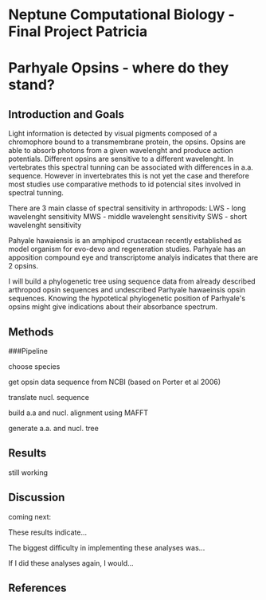 # Neptune Computational Biology - Final Project Patricia

# Parhyale Opsins - where do they stand?

## Introduction and Goals
Light information is detected by visual pigments composed of a chromophore bound to a transmembrane protein, the opsins. Opsins are able to absorb photons from a given wavelenght and produce action potentials. Different opsins are sensitive to a different wavelenght.
In vertebrates this spectral tunning can be associated with differences in a.a. sequence. However in invertebrates this is not yet the case and therefore most studies use comparative methods to id potencial sites involved in spectral tunning.           

There are 3 main classe of spectral sensitivity in arthropods:
LWS - long wavelenght sensitivity
MWS - middle wavelenght sensitivity
SWS - short wavelenght sensitivity


Pahyale hawaiensis is an amphipod crustacean recently established as model organism for evo-devo and regeneration studies. Parhyale has an apposition compound eye and transcriptome analyis indicates that there are 2 opsins.

I will build a phylogenetic tree using sequence data from already described arthropod opsin sequences and undescribed Parhyale hawaeinsis opsin sequences. Knowing the hypotetical phylogenetic position of Parhyale's opsins might give indications about their absorbance spectrum.



## Methods 
###Pipeline

choose species

get opsin data sequence from NCBI (based on Porter et al 2006)

translate nucl. sequence

build a.a and nucl. alignment using MAFFT

generate a.a. and nucl. tree



## Results

still working

## Discussion

coming next:

These results indicate...

The biggest difficulty in implementing these analyses was...

If I did these analyses again, I would...

## References


